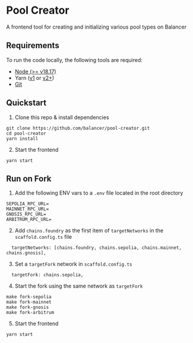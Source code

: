 # Pool Creator

A frontend tool for creating and initializing various pool types on Balancer

## Requirements

To run the code locally, the following tools are required:

- [Node (>= v18.17)](https://nodejs.org/en/download/)
- Yarn ([v1](https://classic.yarnpkg.com/en/docs/install/) or [v2+](https://yarnpkg.com/getting-started/install))
- [Git](https://git-scm.com/downloads)

## Quickstart

1. Clone this repo & install dependencies

```
git clone https://github.com/balancer/pool-creator.git
cd pool-creator
yarn install
```

2. Start the frontend

```
yarn start
```

## Run on Fork

1. Add the following ENV vars to a `.env` file located in the root directory

```
SEPOLIA_RPC_URL=
MAINNET_RPC_URL=
GNOSIS_RPC_URL=
ARBITRUM_RPC_URL=
```

2. Add `chains.foundry` as the first item of `targetNetworks` in the `scaffold.config.ts` file

```
  targetNetworks: [chains.foundry, chains.sepolia, chains.mainnet, chains.gnosis],
```

3. Set a `targetFork` network in `scaffold.config.ts`

```
  targetFork: chains.sepolia,
```

4. Start the fork using the same network as `targetFork`

```
make fork-sepolia
make fork-mainnet
make fork-gnosis
make fork-arbitrum
```

5. Start the frontend

```
yarn start
```
